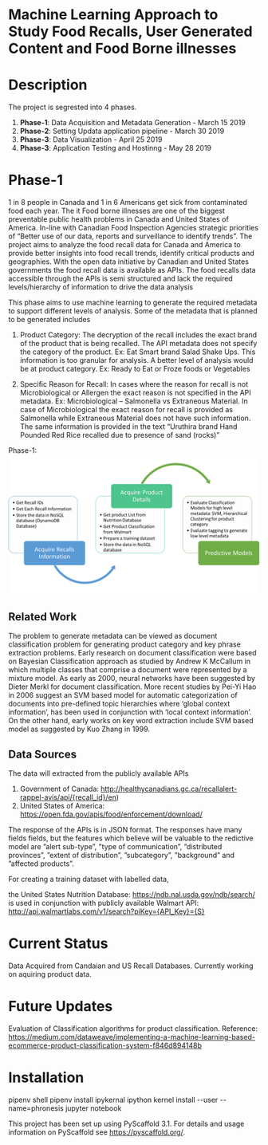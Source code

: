 Machine Learning Approach to Study Food Recalls, User Generated Content and Food Borne illnesses
================================================================================================

Description
===========
The project is segrested into 4 phases.
1. **Phase-1**: Data Acquisition and Metadata Generation - March 15 2019
2. **Phase-2**: Setting Updata application pipeline - March 30 2019
3. **Phase-3**: Data Visualization - April 25 2019
4. **Phase-3**: Application Testing and Hostinng - May 28 2019

Phase-1
=======
1 in 8 people in Canada and 1 in 6 Americans get sick from contaminated food each year. The it Food borne illnesses are one of the biggest preventable public health problems in Canada and United States of America. In-line with Canadian Food Inspection Agencies strategic priorities of “Better use of our data, reports and surveillance to identify trends”. The project aims to analyze the food recall data for Canada and America to provide better insights into food recall trends, identify critical products and
geographies. With the open data initiative by Canadian and United States governments the food recall data is available as APIs. The food recalls data accessible through the APIs is semi structured and lack the required levels/hierarchy of information to drive the data analysis

This phase aims to use machine learning to generate the required metadata to support different levels of analysis. Some of the metadata that is planned to be generated includes

1. Product Category: The decryption of the recall includes the exact brand of the product that is being recalled. The API metadata does not specify the category of the product.
Ex: Eat Smart brand Salad Shake Ups. This information is too granular for analysis. A better level of analysis would be at product category. Ex: Ready to Eat or Froze foods or Vegetables

2. Specific Reason for Recall: In cases where the reason for recall is not Microbiological or Allergen the exact reason is not specified in the API metadata. Ex: Microbiological – Salmonella vs Extraneous Material. In case of Microbiological the exact reason for recall is provided as Salmonella while Extraneous Material does not have such information. The same information is provided in the text “Uruthira brand Hand Pounded Red Rice recalled due to presence of sand (rocks)”

Phase-1:
![alt text](https://github.com/shashankvadrevu/project_phronesis/blob/master/datasets/Pictures/Phase1.png "Phase-1")

Related Work
------------
The problem to generate metadata can be viewed as document classification problem for generating product category and key phrase extraction problems. Early research on document classification were based on Bayesian Classification approach as studied by Andrew K McCallum in which multiple classes that comprise a document were represented by a mixture model. As early as 2000, neural networks have been suggested by Dieter Merkl for document classification. More recent studies by Pei-Yi Hao in 2006 suggest an SVM based model for automatic categorization of documents into pre-defined topic hierarchies where ‘global context information’, has been used in conjunction with ‘local context information’. On the other hand, early works on key word extraction include SVM based model as suggested by Kuo Zhang in 1999.

Data Sources
------------
The data will extracted from the publicly available APIs

1. Government of Canada: http://healthycanadians.gc.ca/recallalert-rappel-avis/api/{recall_id}/en)
2. United States of America: https://open.fda.gov/apis/food/enforcement/download/

The response of the APIs is in JSON format. The responses have many fields fields, but the features which believe will be valuable to the redictive model are ”alert sub-type”, ”type of
communication”, ”distributed provinces”, ”extent of distribution”, ”subcategory”, ”background” and ”affected products”.

For creating a training dataset with labelled data,

the United States Nutrition Database: https://ndb.nal.usda.gov/ndb/search/
is used in conjunction with publicly available Walmart API: http://api.walmartlabs.com/v1/search?piKey={API_Key}={S}

Current Status
==============
Data Acquired from Candaian and US Recall Databases. Currently working on aquiring product data.

Future Updates
==============
Evaluation of Classification algorithms for product classification.
Reference: https://medium.com/dataweave/implementing-a-machine-learning-based-ecommerce-product-classification-system-f846d894148b

Installation
============
pipenv shell
pipenv install ipykernal
ipython kernel install --user --name=phronesis
jupyter notebook


This project has been set up using PyScaffold 3.1. For details and usage
information on PyScaffold see https://pyscaffold.org/.
